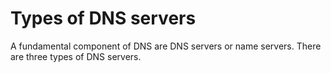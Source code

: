 # Types of DNS servers

A fundamental component of DNS are DNS servers or name servers. There are three types of DNS servers.&#x20;
